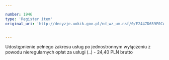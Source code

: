 ```yaml
---

number: 1946
type: 'Register item'
original_uri: 'http://decyzje.uokik.gov.pl/nd_wz_um.nsf/0/E2447D659F0CA30BC125772E0022564A?OpenDocument'


---
```


Udostępnienie pełnego zakresu usług po jednostronnym wyłączeniu z powodu nieregularnych opłat za usługi (..) - 24,40 PLN brutto
